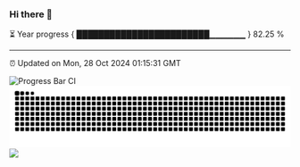 ### Hi there 👋

⏳ Year progress { ████████████████████████▁▁▁▁▁▁ } 82.25 %

---

⏰ Updated on Mon, 28 Oct 2024 01:15:31 GMT

![Progress Bar CI](https://github.com/liununu/liununu/workflows/Progress%20Bar%20CI/badge.svg)![](https://raw.githubusercontent.com/L1cardo/L1cardo/main/assets/github-contribution-grid-snake.svg)![](https://raw.githubusercontent.com/seesaws/seesaws/main/assets/github-contribution-grid-snake.svg)
